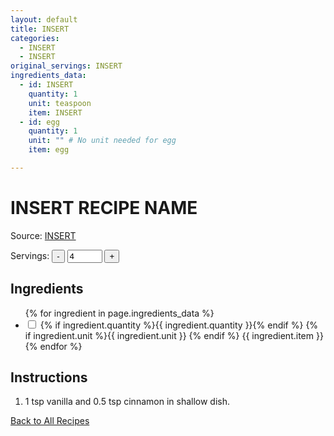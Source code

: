 ```yaml
---
layout: default
title: INSERT
categories:
  - INSERT
  - INSERT
original_servings: INSERT
ingredients_data:
  - id: INSERT
    quantity: 1
    unit: teaspoon
    item: INSERT
  - id: egg
    quantity: 1
    unit: "" # No unit needed for egg
    item: egg

---
```


# INSERT RECIPE NAME

<p>
  Source: <a href="INSERTLINK" target="_blank" rel="noopener noreferrer">INSERT</a>
</p>

<div class="servings-spinner-container">
    <label for="servings-input">Servings:</label>
    <button id="decrease-servings">-</button>
    <input type="number" id="servings-input" value="4" min="1" max="99">
    <button id="increase-servings">+</button>
</div>

## Ingredients

<ul class="ingredient-list">
  {% for ingredient in page.ingredients_data %}
  <li data-ingredient-id="{{ ingredient.id }}" data-original-quantity="{{ ingredient.quantity }}">
    <input type="checkbox" id="ingredient{{ forloop.index }}" name="ingredient{{ forloop.index }}">
    <label for="ingredient{{ forloop.index }}">
      <span class="ingredient-quantity">
        {% if ingredient.quantity %}{{ ingredient.quantity }}{% endif %}
      </span>
      {% if ingredient.unit %}{{ ingredient.unit }} {% endif %}
      <span class="ingredient-item">{{ ingredient.item }}</span>
    </label>
  </li>
  {% endfor %}
</ul>

## Instructions
1.  
   <span class="inst-quantity" data-ingredient-id="vanilla">1</span> tsp vanilla and
   <span class="inst-quantity" data-ingredient-id="cinnamon">0.5</span> tsp cinnamon in shallow dish.



[Back to All Recipes](/recipes/)
